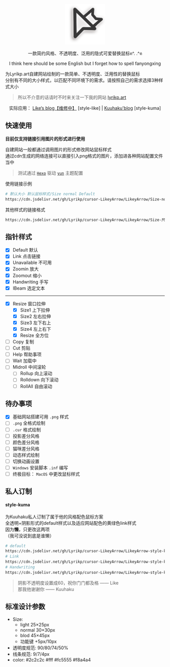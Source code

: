 <p align="center">
  <img alt="LikeyArrow" src="/Arrow.png" width="128">
</p>

<p align="center">一款简约风格、不透明度、泛用的隐式可爱替换鼠标ฅ^. .^ฅ</p>
<p align="center">I think here should be some English but I forget how to spell fanyongxing</p>

为Lyrikp.art自建网站绘制的一款简单、不透明度、泛用性的替换鼠标  
分别有不同的大小样式，以匹配不同环境下的需求。请按照自己的需求选择3种样式大小

> 所以不介意的话请时不时来关注一下我的网站 [lyrikp.art](lyrikp.art)

<p align="center">
  <span>实际应用：</span>
  <a href="https://lyrikp.art/">Like‘s blog【维修中】</a> [style-like] |
  <a href="https://kuuhaku.top/">Kuuhaku'blog</a> [style-kuma]
</p>

## 快速使用

**目前仅支持链接引用图片的形式进行使用**

自建网站一般都通过调用图片的形式修改网站鼠标样式  
通过cdn生成的网络连接可以直接引入png格式的图片，添加进各种网站配置文件当中  

> 测试通过 [`Hexo`](https://hexo.io/) 驱动 [`yun`](https://github.com/YunYouJun/hexo-theme-yun) 主题配置

使用链接示例

```bash
# 默认大小 默认鼠标样式/Size normal Default
https://cdn.jsdelivr.net/gh/Lyrikp/cursor-LikeyArrow/LikeyArrow/Size-normal/Default.png
```

其他样式的链接格式

```bash
https://cdn.jsdelivr.net/gh/Lyrikp/cursor-LikeyArrow/LikeyArrow/Size-尺寸[light/normal/blod]/鼠标样式[Default/Link/Unavailable/...].png
```

## 指针样式

- [x] Default 默认
- [x] Link 点击链接
- [x] Unavailable 不可用
- [x] Zoomin 放大
- [x] Zoomout 缩小
- [x] Handwriting 手写
- [x] IBeam 选定文本

----

- [x] Resize 窗口拉伸
  - [x] Size1 上下拉伸
  - [x] Size2 左右拉伸
  - [x] Size3 左下右上
  - [x] Size4 左上右下
  - [x] Resize 全方位
- [ ] Copy 复制
- [ ] Cut 剪贴
- [ ] Help 帮助事项
- [ ] Wait 加载中
- [ ] Midroll 中间滚轮
  - [ ] Rollup 向上滚动
  - [ ] Rolldown 向下滚动
  - [ ] RollAll 自由滚动

## 待办事项

- [x] 基础网站搭建可用 `.png` 样式
- [ ] `.png` 全格式绘制
- [ ] `.cur` 格式绘制
- [ ] 投影差分风格
- [ ] 颜色差分风格
- [ ] 猫咪差分风格
- [ ] 动态样式绘制
- [ ] 切换动画设置
- [ ] `Windows` 安装脚本 `.inf` 编写
- [ ] 终极目标： `MacOS` 中更改鼠标样式

## 私人订制

#### style-kuma

为Kuuhaku私人订制了属于他的风格配色鼠标方案  
全透明+阴影形式的default样式以及适应网站配色的黄绿色link样式  
因为**懒**，只更改这两项  
（我可没说到底是谁懒）

```bash
# default
https://cdn.jsdelivr.net/gh/Lyrikp/cursor-LikeyArrow/LikeyArrow-style-kuma/Default.png
# Link
https://cdn.jsdelivr.net/gh/Lyrikp/cursor-LikeyArrow/LikeyArrow-style-kuma/Link.png
# Handwriting
https://cdn.jsdelivr.net/gh/Lyrikp/cursor-LikeyArrow/LikeyArrow-style-kuma/Handwriting.png
```

> 阴影不透明度设置成60，祝你门门都及格 —— Like  
> 那我他谢谢你 —— Kuuhaku

## 标准设计参数

- Size: 
  - light 25×25px
  - normal 30×30px
  - blod 45×45px
  - 功能键 +5px/10px
- 透明度规范: 90/80/74/50%
- 线条规范: 9/7/4px
- color: #2c2c2c #fff #fc5555 #f8a4a4